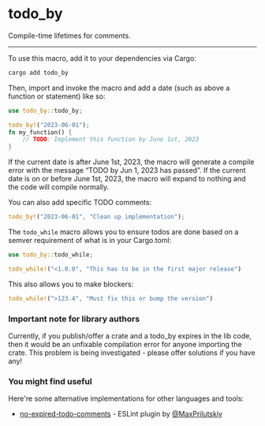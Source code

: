 # todo_by

Compile-time lifetimes for comments.

---

To use this macro, add it to your dependencies via Cargo:

```bash
cargo add todo_by
```

Then, import and invoke the macro and add a date (such as above a function or statement) like so:

```rs
use todo_by::todo_by;

todo_by!("2023-06-01");
fn my_function() {
    // TODO: Implement this function by June 1st, 2023
}
```

If the current date is after June 1st, 2023, the macro will generate a compile error with the message “TODO by Jun 1, 2023 has passed”. If the current date is on or before June 1st, 2023, the macro will expand to nothing and the code will compile normally.

You can also add specific TODO comments:

```rs
todo_by!("2023-06-01", "Clean up implementation");
```

The `todo_while` macro allows you to ensure todos are done based on a semver requirement of what is in your Cargo.toml:

```rs
use todo_by::todo_while;

todo_while!("<1.0.0", "This has to be in the first major release")
```

This also allows you to make blockers:

```rs
todo_while!(">123.4", "Must fix this or bump the version")
```

### Important note for library authors

Currently, if you publish/offer a crate and a todo_by expires in the lib code, then it would be an unfixable compilation error for anyone importing the crate. This problem is being investigated - please offer solutions if you have any!

### You might find useful

Here're some alternative implementations for other languages and tools:

- [no-expired-todo-comments](https://github.com/maxprilutskiy/eslint-plugin-no-expired-todo-comments) - ESLint plugin by [@MaxPrilutskiy](https://twitter.com/MaxPrilutskiy)
